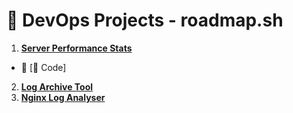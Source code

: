 # 🚀 DevOps Projects - roadmap.sh

1. **[Server Performance Stats](https://roadmap.sh/projects/server-stats)**

- 🔗 [📜 Code]

2. **[Log Archive Tool](https://roadmap.sh/projects/log-archive-tool)**
3. **[Nginx Log Analyser](https://roadmap.sh/projects/nginx-log-analyser)**
